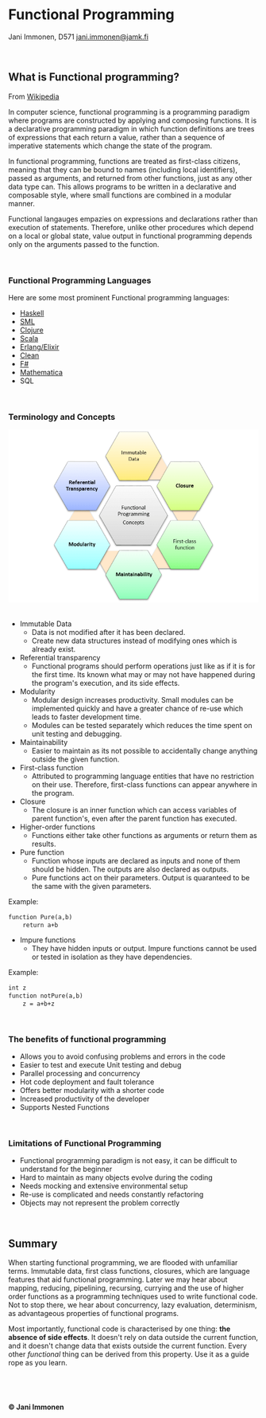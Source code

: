 # **Functional Programming**
Jani Immonen, D571
jani.immonen@jamk.fi


&nbsp;
## **What is Functional programming?**

From [Wikipedia](https://en.wikipedia.org/wiki/Functional_programming)

In computer science, functional programming is a programming paradigm where programs are constructed by applying and composing functions. It is a declarative programming paradigm in which function definitions are trees of expressions that each return a value, rather than a sequence of imperative statements which change the state of the program.

In functional programming, functions are treated as first-class citizens, meaning that they can be bound to names (including local identifiers), passed as arguments, and returned from other functions, just as any other data type can. This allows programs to be written in a declarative and composable style, where small functions are combined in a modular manner.

Functional langauges empazies on expressions and declarations rather than execution of statements. Therefore, unlike other procedures which depend on a local or global state, value output in functional programming depends only on the arguments passed to the function.

&nbsp;
### **Functional Programming Languages**
Here are some most prominent Functional programming languages:
- [Haskell](https://www.haskell.org/)
- [SML](https://smlfamily.github.io/)
- [Clojure](https://clojure.org/)
- [Scala](https://scala-lang.org/)
- [Erlang/Elixir](https://elixir-lang.org/)
- [Clean](https://clean.cs.ru.nl/Clean)
- [F#](https://fsharp.org/)
- [Mathematica](https://www.wolfram.com/language/)
- SQL

&nbsp;
### **Terminology and Concepts**
![](./img/functional-programming.png "Functional Programming Terminology and Concepts")
&nbsp;

- Immutable Data
    - Data is not modified after it has been declared.
    - Create new data structures instead of modifying ones which is already exist.
- Referential transparency
    - Functional programs should perform operations just like as if it is for the first time. Its known what may or may not have happened during the program's execution, and its side effects.
- Modularity
    - Modular design increases productivity. Small modules can be implemented quickly and have a greater chance of re-use which leads to faster development time.
    - Modules can be tested separately which reduces the time spent on unit testing and debugging.
- Maintainability
    - Easier to maintain as its not possible to accidentally change anything outside the given function.
- First-class function
    - Attributed to programming language entities that have no restriction on their use. Therefore, first-class functions can appear anywhere in the program.
- Closure
    - The closure is an inner function which can access variables of parent function's, even after the parent function has executed.
- Higher-order functions
    - Functions either take other functions as arguments or return them as results.
- Pure function
    - Function whose inputs are declared as inputs and none of them should be hidden. The outputs are also declared as outputs.
    - Pure functions act on their parameters. Output is quaranteed to be the same with the given parameters.

Example:

    function Pure(a,b)
	    return a+b

- Impure functions
    - They have hidden inputs or output. Impure functions cannot be used or tested in isolation as they have dependencies.

Example:

    int z
    function notPure(a,b)
	    z = a+b+z

&nbsp;
### **The benefits of functional programming**
* Allows you to avoid confusing problems and errors in the code
* Easier to test and execute Unit testing and debug
* Parallel processing and concurrency
* Hot code deployment and fault tolerance
* Offers better modularity with a shorter code
* Increased productivity of the developer
* Supports Nested Functions


&nbsp;
### **Limitations of Functional Programming**
* Functional programming paradigm is not easy, it can be difficult to understand for the beginner
* Hard to maintain as many objects evolve during the coding
* Needs mocking and extensive environmental setup
* Re-use is complicated and needs constantly refactoring
* Objects may not represent the problem correctly


&nbsp;
## **Summary**
When starting functional programming, we are flooded with unfamiliar terms. Immutable data, first class functions, closures, which are language features that aid functional programming. Later we may hear about mapping, reducing, pipelining, recursing, currying and the use of higher order functions as a programming techniques used to write functional code. Not to stop there, we hear about concurrency, lazy evaluation, determinism, as advantageous properties of functional programs.

Most importantly, functional code is characterised by one thing: **the absence of side effects**. It doesn't rely on data outside the current function, and it doesn't change data that exists outside the current function. Every other *functional* thing can be derived from this property. Use it as a guide rope as you learn.


&nbsp;
----
**© Jani Immonen**

